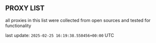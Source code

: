 ## PROXY LIST

all proxies in this list were collected from open sources and tested for functionality

last update: `2025-02-25 16:19:38.550456+00:00` UTC